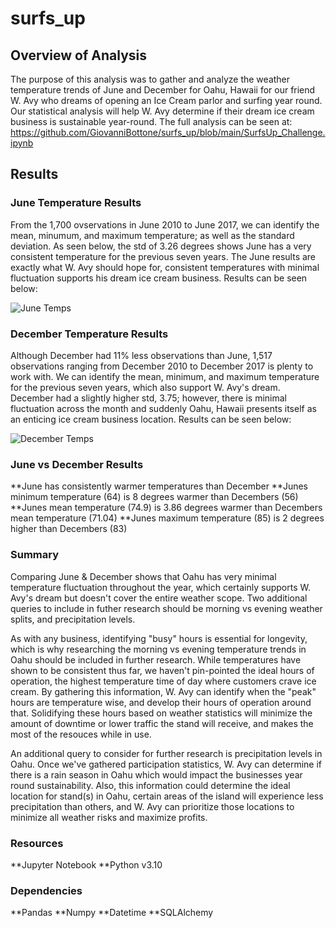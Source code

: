 # surfs_up

## Overview of Analysis
The purpose of this analysis was to gather and analyze the weather temperature trends of June and December for Oahu, Hawaii for our friend W. Avy who dreams of opening an Ice Cream parlor and surfing year round. Our statistical analysis will help W. Avy determine if their dream ice cream business is sustainable year-round. The full analysis can be seen at: https://github.com/GiovanniBottone/surfs_up/blob/main/SurfsUp_Challenge.ipynb

## Results
### June Temperature Results
From the 1,700 ovservations in June 2010 to June 2017, we can identify the mean, minumum, and maximum temperature; as well as the standard deviation. As seen below, the std of 3.26 degrees shows June has a very consistent temperature for the previous seven years. The June results are exactly what W. Avy should hope for, consistent temperatures with minimal fluctuation supports his dream ice cream business. Results can be seen below:

![June Temps](https://user-images.githubusercontent.com/95371617/155857072-6c54944d-b2c2-41c3-84f0-45b19fbd35fb.png)


### December Temperature Results
Although December had 11% less observations than June, 1,517 observations ranging from December 2010 to December 2017 is plenty to work with. We can identify the mean, minimum, and maximum temperature for the previous seven years, which also support W. Avy's dream. December had a slightly higher std, 3.75; however, there is minimal fluctuation across the month and suddenly Oahu, Hawaii presents itself as an enticing ice cream business location. Results can be seen below:

![December Temps](https://user-images.githubusercontent.com/95371617/155857275-ce4b6a22-3565-4a5d-a657-2c8c5357c95f.png)

### June vs December Results
**June has consistently warmer temperatures than December
**Junes minimum temperature (64) is 8 degrees warmer than Decembers (56)
**Junes mean temperature (74.9) is 3.86 degrees warmer than Decembers mean temperature (71.04)
**Junes maximum temperature (85) is 2 degrees higher than Decembers (83)


### Summary
Comparing June & December shows that Oahu has very minimal temperature fluctuation throughout the year, which certainly supports W. Avy's dream but doesn't cover the entire weather scope. Two additional queries to include in futher research should be morning vs evening weather splits, and precipitation levels. 

As with any business, identifying "busy" hours is essential for longevity, which is why researching the morning vs evening temperature trends in Oahu should be included in further research. While temperatures have shown to be consistent thus far, we haven't pin-pointed the ideal hours of operation, the highest temperature time of day where customers crave ice cream. By gathering this information, W. Avy can identify when the "peak" hours are temperature wise, and develop their hours of operation around that. Solidifying these hours based on weather statistics will minimize the amount of downtime or lower traffic the stand will receive, and makes the most of the resouces while in use.

An additional query to consider for further research is precipitation levels in Oahu. Once we've gathered participation statistics, W. Avy can determine if there is a rain season in Oahu which would impact the businesses year round sustainability. Also, this information could determine the ideal location for stand(s) in Oahu, certain areas of the island will experience less precipitation than others, and W. Avy can prioritize those locations to minimize all weather risks and maximize profits.

### Resources
**Jupyter Notebook
**Python v3.10

### Dependencies
**Pandas
**Numpy
**Datetime
**SQLAlchemy
